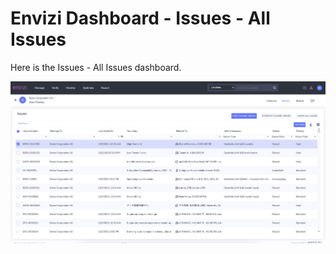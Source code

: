 # Envizi Dashboard - Issues - All Issues

Here is the Issues - All Issues dashboard.

<img src="images/image-01.png">

